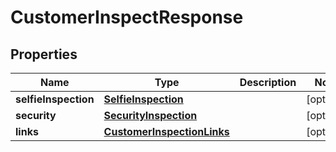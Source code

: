 

# CustomerInspectResponse


## Properties

| Name | Type | Description | Notes |
|------------ | ------------- | ------------- | -------------|
|**selfieInspection** | [**SelfieInspection**](SelfieInspection.md) |  |  [optional] |
|**security** | [**SecurityInspection**](SecurityInspection.md) |  |  [optional] |
|**links** | [**CustomerInspectionLinks**](CustomerInspectionLinks.md) |  |  [optional] |



